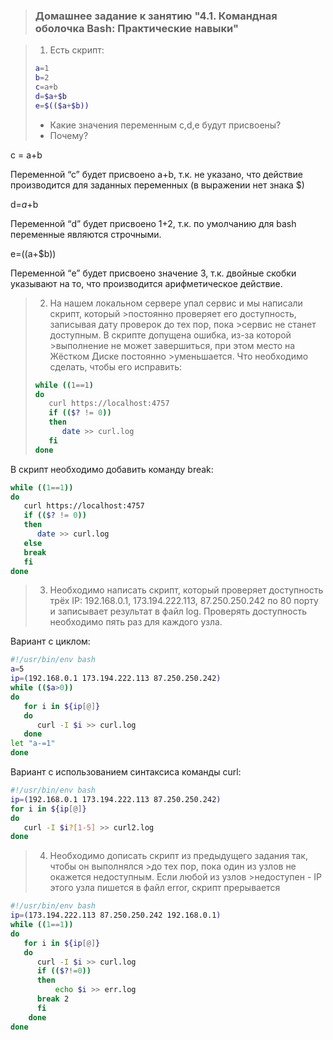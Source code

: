 >### Домашнее задание к занятию "4.1. Командная оболочка Bash: Практические навыки"

>
>1. Есть скрипт:
>	```bash
>	a=1
>	b=2
>	c=a+b
>	d=$a+$b
>	e=$(($a+$b))
>	```
>	* Какие значения переменным c,d,e будут присвоены?
>	* Почему?

c = a+b 

Переменной “с” будет присвоено  a+b, т.к. не указано, что действие производится для заданных переменных (в выражении нет знака $)

d=$a+$b

Переменной “d” будет присвоено 1+2, т.к. по умолчанию для bash переменные являются строчными.

e=$(($a+$b)) 

Переменной “e” будет присвоено значение 3, т.к. двойные скобки указывают на то, что производится арифметическое действие.

>2. На нашем локальном сервере упал сервис и мы написали скрипт, который >постоянно проверяет его доступность, записывая дату проверок до тех пор, пока >сервис не станет доступным. В скрипте допущена ошибка, из-за которой >выполнение не может завершиться, при этом место на Жёстком Диске постоянно >уменьшается. Что необходимо сделать, чтобы его исправить:
>```bash
>while ((1==1)
>do
>    curl https://localhost:4757
>    if (($? != 0))
>	 then
>	    date >> curl.log
>	 fi
>done
>```
В скрипт необходимо добавить команду break:
```bash
while ((1==1))
do
   curl https://localhost:4757
   if (($? != 0))
   then
      date >> curl.log
   else
   break
   fi
done
```


>3. Необходимо написать скрипт, который проверяет доступность трёх IP: 192.168.0.1, 173.194.222.113, 87.250.250.242 по 80 порту и записывает результат в файл 
>log. Проверять доступность необходимо пять раз для каждого узла.

Вариант с циклом:
```bash
#!/usr/bin/env bash
a=5
ip=(192.168.0.1 173.194.222.113 87.250.250.242)
while (($a>0))
do
   for i in ${ip[@]}
   do
      curl -I $i >> curl.log
   done
let "a-=1"
done
```
Вариант с использованием синтаксиса команды curl:
```bash
#!/usr/bin/env bash
ip=(192.168.0.1 173.194.222.113 87.250.250.242)
for i in ${ip[@]}
do
   curl -I $i?[1-5] >> curl2.log
done
```

>4. Необходимо дописать скрипт из предыдущего задания так, чтобы он выполнялся >до тех пор, пока один из узлов не окажется недоступным. Если любой из узлов >недоступен - IP этого узла пишется в файл error, скрипт прерывается
```bash
#!/usr/bin/env bash
ip=(173.194.222.113 87.250.250.242 192.168.0.1)
while ((1==1))
do
   for i in ${ip[@]}
   do
      curl -I $i >> curl.log
      if (($?!=0))
      then
          echo $i >> err.log
      break 2
      fi
    done
done
```


